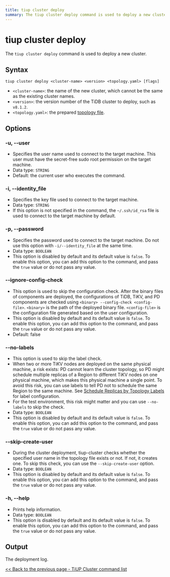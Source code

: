 ```yaml
---
title: tiup cluster deploy
summary: The tiup cluster deploy command is used to deploy a new cluster with specified options such as cluster name, version, and topology file. Additional options include user, identity file, password, ignore config check, skip labels, skip create user, and help. The output is the deployment log.
---
```


# tiup cluster deploy

The `tiup cluster deploy` command is used to deploy a new cluster.

## Syntax

```shell
tiup cluster deploy <cluster-name> <version> <topology.yaml> [flags]
```

- `<cluster-name>`: the name of the new cluster, which cannot be the same as the existing cluster names.
- `<version>`: the version number of the TiDB cluster to deploy, such as `v8.1.2`.
- `<topology.yaml>`: the prepared [topology file](/tiup/tiup-cluster-topology-reference.md).

## Options

### -u, --user

- Specifies the user name used to connect to the target machine. This user must have the secret-free sudo root permission on the target machine.
- Data type: `STRING`
- Default: the current user who executes the command.

### -i, --identity_file

- Specifies the key file used to connect to the target machine.
- Data type: `STRING`
- If this option is not specified in the command, the `~/.ssh/id_rsa` file is used to connect to the target machine by default.

### -p, --password

- Specifies the password used to connect to the target machine. Do not use this option with `-i/--identity_file` at the same time.
- Data type: `BOOLEAN`
- This option is disabled by default and its default value is `false`. To enable this option, you can add this option to the command, and pass the `true` value or do not pass any value.

### --ignore-config-check

- This option is used to skip the configuration check. After the binary files of components are deployed, the configurations of TiDB, TiKV, and PD components are checked using `<binary> --config-check <config-file>`. `<binary>` is the path of the deployed binary file. `<config-file>` is the configuration file generated based on the user configuration.
- This option is disabled by default and its default value is `false`. To enable this option, you can add this option to the command, and pass the `true` value or do not pass any value.
- Default: false

### --no-labels

- This option is used to skip the label check.
- When two or more TiKV nodes are deployed on the same physical machine, a risk exists: PD cannot learn the cluster topology, so PD might schedule multiple replicas of a Region to different TiKV nodes on one physical machine, which makes this physical machine a single point. To avoid this risk, you can use labels to tell PD not to schedule the same Region to the same machine. See [Schedule Replicas by Topology Labels](/schedule-replicas-by-topology-labels.md) for label configuration.
- For the test environment, this risk might matter and you can use `--no-labels` to skip the check.
- Data type: `BOOLEAN`
- This option is disabled by default and its default value is `false`. To enable this option, you can add this option to the command, and pass the `true` value or do not pass any value.

### --skip-create-user

- During the cluster deployment, tiup-cluster checks whether the specified user name in the topology file exists or not. If not, it creates one. To skip this check, you can use the `--skip-create-user` option.
- Data type: `BOOLEAN`
- This option is disabled by default and its default value is `false`. To enable this option, you can add this option to the command, and pass the `true` value or do not pass any value.

### -h, --help

- Prints help information.
- Data type: `BOOLEAN`
- This option is disabled by default and its default value is `false`. To enable this option, you can add this option to the command, and pass the `true` value or do not pass any value.

## Output

The deployment log.

[<< Back to the previous page - TiUP Cluster command list](/tiup/tiup-component-cluster.md#command-list)
